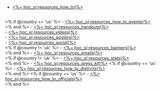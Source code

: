 - <a href="<%= hoc_uri('/resources/how-to') %>"><%= hoc_s(:resources_how_to)%></a>
<br/>
<% if @country == 'us' %>
- <a href="<%= hoc_uri('/resources/how-to-events') %>"><%= hoc_s(:resources_how_to_events)%></a>
<br />
<% end %>
- <a href="<%= hoc_uri('/resources#handouts') %>"><%= hoc_s(:resources_handouts)%></a>
<br/>
- <a href="<%= hoc_uri('/resources#videos') %>"><%= hoc_s(:resources_videos)%></a>
<br/>
- <a href="<%= hoc_uri('/resources#posters') %>"><%= hoc_s(:resources_posters)%></a>
<br/>
- <a href="<%= hoc_uri('/resources#social') %>"><%= hoc_s(:resources_social)%></a>
<br/>
<% if @country != 'uk' %>
- <a href="<%= hoc_uri('/resources#banners') %>"><%= hoc_s(:resources_banners)%></a>
<br/>
<% end %>
- <a href="<%= hoc_uri('/resources#sample-emails') %>"><%= hoc_s(:resources_emails)%></a>
<br/>
<% if @country != 'uk' %>
- <a href="<%= hoc_uri('/resources/stats') %>"><%= hoc_s(:resources_stats)%></a>
<br />
<% end %>
- <a href="<%= hoc_uri('/resources/press-kit') %>"><%= hoc_s(:resources_press_kit)%></a>
<% if @country == 'us' %>
- <a href="<%= hoc_uri('/resources/how-to-districts') %>"><%= hoc_s(:resources_how_to_districts)%></a>
<br />
<% end %>
<% if @country == 'us' %>
- <a href="<%= hoc_uri('/resources/how-to-public-officials') %>"><%= hoc_s(:resources_how_to_officials)%></a>
<br />
<% end %>

